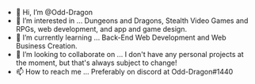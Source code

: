 - 👋 Hi, I’m @Odd-Dragon
- 👀 I’m interested in ... Dungeons and Dragons, Stealth Video Games and RPGs, web development, and app and game design.
- 🌱 I’m currently learning ... Back-End Web Development and Web Business Creation.
- 💞️ I’m looking to collaborate on ... I don't have any personal projects at the moment, but that's always subject to change!
- 📫 How to reach me ... Preferably on discord at Odd-Dragon#1440

<!---
Odd-Dragon/Odd-Dragon is a ✨ special ✨ repository because its `README.md` (this file) appears on your GitHub profile.
You can click the Preview link to take a look at your changes.
--->
